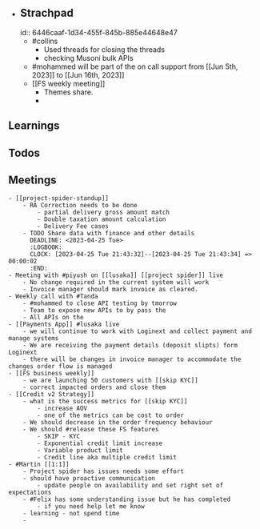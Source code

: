 - ## Strachpad
  id:: 6446caaf-1d34-455f-845b-885e44648e47
	- #collins
		- Used threads for closing the threads
		- checking Musoni bulk APIs
	- #mohammed will be part of the on call support from [[Jun 5th, 2023]] to [[Jun 16th, 2023]]
	- [[FS weekly meeting]]
		- Themes share.
		-
## Learnings
## Todos
## Meetings
	- [[project-spider-standup]]
		- RA Correction needs to be done
			- partial delivery gross amount match
			- Double taxation amount calculation
			- Delivery Fee cases
		- TODO Share data with finance and other details
		  DEADLINE: <2023-04-25 Tue>
		  :LOGBOOK:
		  CLOCK: [2023-04-25 Tue 21:43:32]--[2023-04-25 Tue 21:43:34] =>  00:00:02
		  :END:
	- Meeting with #piyush on [[lusaka]] [[project spider]] live
		- No change required in the current system will work
		- Invoice manager should mark invoice as cleared.
	- Weekly call with #Tanda
		- #mohammed to close API testing by tmorrow
		- Team to expose new APIs to by pass the
		- All APIs on the
	- [[Payments App]] #lusaka live
		- we will continue to work with Loginext and collect payment and manage systems
		- We are receiving the payment details (deposit slipts) form Loginext
		- there will be changes in invoice manager to accommodate the changes order flow is managed
	- [[FS business weekly]]
		- we are launching 50 customers with [[skip KYC]]
		- correct impacted orders and close them
	- [[Credit v2 Strategy]]
		- what is the success metrics for [[skip KYC]]
			- increase AOV
			- one of the metrics can be cost to order
		- We should decrease in the order frequency behaviour
		- We should #release these FS features
			- SKIP - KYC
			- Exponential credit limit increase
			- Variable product limit
			- Credit line aka multiple credit limit
	- #Martin [[1:1]]
		- Project spider has issues needs some effort
		- should have proactive communication
			- update people on availability and set right set of expectations
		- #Felix has some understanding issue but he has completed
			- if you need help let me know
		- learning - not spend time
		-